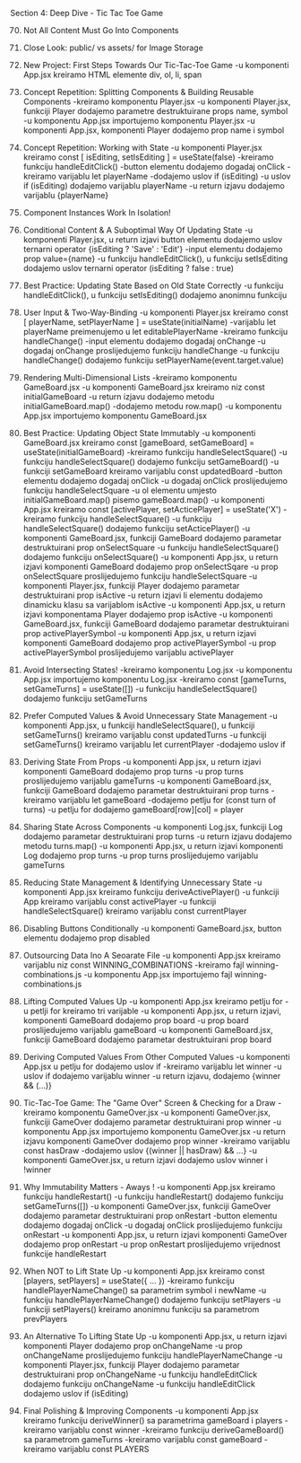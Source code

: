 Section 4: Deep Dive - Tic Tac Toe Game

70. Not All Content Must Go Into Components

71. Close Look: public/ vs assets/ for Image Storage

72. New Project: First Steps Towards Our Tic-Tac-Toe Game
-u komponenti App.jsx kreiramo HTML elemente div, ol, li, span

73. Concept Repetition: Splitting Components & Building Reusable Components
-kreiramo komponentu Player.jsx
-u komponenti Player.jsx, funkciji Player dodajemo parametre destruktuirane props name, symbol
-u komponentu App.jsx importujemo komponentu Player.jsx
-u komponenti App.jsx, komponenti Player dodajemo prop name i symbol

74. Concept Repetition: Working with State
-u komponenti Player.jsx kreiramo const [ isEditing, setIsEditing ] = useState(false)
-kreiramo funkciju handleEditClick()
-button elementu dodajemo dogadaj onClick
-kreiramo varijablu let playerName
-dodajemo uslov if (isEditing)
-u uslov if (isEditing) dodajemo varijablu playerName
-u return izjavu dodajemo varijablu {playerName}

75. Component Instances Work In Isolation!

76. Conditional Content & A Suboptimal Way Of Updating State
-u komponenti Player.jsx, u return izjavi button elementu dodajemo uslov ternarni operator {isEditing ? 'Save' : 'Edit'}
-input elementu dodajemo prop value={name}
-u funkciju handleEditClick(), u funkciju setIsEditing dodajemo uslov ternarni operator (isEditing ? false : true)

77. Best Practice: Updating State Based on Old State Correctly
-u funkciju handleEditClick(), u funkciju setIsEditing() dodajemo anonimnu funkciju

78. User Input & Two-Way-Binding
-u komponenti Player.jsx kreiramo const [ playerName, setPlayerName ] = useState(initialName)
-varijablu let playerName preimenujemo u let editablePlayerName
-kreiramo funkciju handleChange()
-input elementu dodajemo dogadaj onChange
-u dogadaj onChange proslijedujemo funkciju handleChange
-u funkciju handleChange() dodajemo funkciju setPlayerName(event.target.value)

79. Rendering Multi-Dimensional Lists
-kreiramo komponentu GameBoard.jsx
-u komponenti GameBoard.jsx kreiramo niz const initialGameBoard 
-u return izjavu dodajemo metodu initialGameBoard.map()
-dodajemo metodu row.map()
-u komponentu App.jsx importujemo komponentu GameBoard.jsx

80. Best Practice: Updating Object State Immutably
-u komponenti GameBoard.jsx kreiramo const [gameBoard, setGameBoard] = useState(initialGameBoard)
-kreiramo funkciju handleSelectSquare()
-u funkciju handleSelectSquare() dodajemo funkciju setGameBoard()
-u funkciji setGameBoard kreiramo varijablu const updatedBoard
-button elementu dodajemo dogadaj onClick
-u dogadaj onClick proslijedujemo funkciju handleSelectSquare
-u ol elementu umjesto initialGameBoard.map() pisemo gameBoard.map()
-u komponenti App.jsx kreiramo const [activePlayer, setActicePlayer] = useState('X')
-kreiramo funkciju handleSelectSquare()
-u funkciju handleSelectSquare() dodajemo funkciju setActicePlayer()
-u komponenti GameBoard.jsx, funkciji GameBoard dodajemo parametar destruktuirani prop onSelectSquare
-u funkciju handleSelectSquare() dodajemo funkciju onSelectSquare()
-u komponenti App.jsx, u return izjavi komponenti GameBoard dodajemo prop onSelectSqare
-u prop onSelectSquare proslijedujemo funkciju handleSelectSquare
-u komponenti Player.jsx, funkciji Player dodajemo parametar destruktuirani prop isActive
-u return izjavi li elementu dodajemo dinamicku klasu sa varijablom isActive
-u komponenti App.jsx, u return izjavi komponentama Player dodajemo prop isActive
-u komponenti GameBoard.jsx, funkciji GameBoard dodajemo parametar destruktuirani prop activePlayerSymbol
-u komponenti App.jsx, u return izjavi komponenti GameBoard dodajemo prop activePlayerSymbol
-u prop activePlayerSymbol proslijedujemo varijablu activePlayer

82. Avoid Intersecting States!
-kreiramo komponentu Log.jsx
-u komponentu App.jsx importujemo komponentu Log.jsx
-kreiramo const [gameTurns, setGameTurns] = useState([])
-u funkciju handleSelectSquare() dodajemo funkciju setGameTurns

83. Prefer Computed Values & Avoid Unnecessary State Management
-u komponenti App.jsx, u funkciji handleSelectSquare(), u funkciji setGameTurns() kreiramo varijablu const updatedTurns
-u funkciji setGameTurns() kreiramo varijablu let currentPlayer
-dodajemo uslov if

84. Deriving State From Props
-u komponenti App.jsx, u return izjavi komponenti GameBoard dodajemo prop turns
-u prop turns proslijedujemo varijablu gameTurns
-u komponenti GameBoard.jsx, funkciji GameBoard dodajemo parametar destruktuirani prop turns
-kreiramo varijablu let gameBoard
-dodajemo petlju for (const turn of turns)
-u petlju for dodajemo gameBoard[row][col] = player

85. Sharing State Across Components
-u komponenti Log.jsx, funkciji Log dodajemo parametar destruktuirani prop turns
-u return izjavu dodajemo metodu turns.map()
-u komponenti App.jsx, u return izjavi komponenti Log dodajemo prop turns
-u prop turns proslijedujemo varijablu gameTurns

86. Reducing State Management & Identifying Unnecessary State
-u komponenti App.jsx kreiramo funkciju deriveActivePlayer()
-u funkciji App kreiramo varijablu const activePlayer
-u funkciji handleSelectSquare() kreiramo varijablu const currentPlayer

87. Disabling Buttons Conditionally
-u komponenti GameBoard.jsx, button elementu dodajemo prop disabled

88. Outsourcing Data Ino A Seoarate File
-u komponenti App.jsx kreiramo varijablu niz const WINNING_COMBINATIONS
-kreiramo fajl winning-combinations.js
-u komponentu App.jsx importujemo fajl winning-combinations.js

89. Lifting Computed Values Up
-u komponenti App.jsx kreiramo petlju for
-u petlji for kreiramo tri varijable
-u komponenti App.jsx, u return izjavi, komponenti GameBoard dodajemo prop board
-u prop board proslijedujemo varijablu gameBoard
-u komponenti GameBoard.jsx, funkciji GameBoard dodajemo parametar destruktuirani prop board

90. Deriving Computed Values From Other Computed Values
-u komponenti App.jsx u petlju for dodajemo uslov if
-kreiramo varijablu let winner
-u uslov if dodajemo varijablu winner
-u return izjavu, dodajemo {winner && (...)}

91. Tic-Tac-Toe Game: The "Game Over" Screen & Checking for a Draw
-kreiramo komponentu GameOver.jsx
-u komponenti GameOver.jsx, funkciji GameOver dodajemo parametar destruktuirani prop winner
-u komponentu App.jsx importujemo komponentu GameOver.jsx
-u return izjavu komponenti GameOver dodajemo prop winner
-kreiramo varijablu const hasDraw
-dodajemo uslov {(winner || hasDraw) && ...}
-u komponenti GameOver.jsx, u return izjavi dodajemo uslov winner i !winner

92. Why Immutability Matters - Aways !
-u komponenti App.jsx kreiramo funkciju handleRestart()
-u funkciju handleRestart() dodajemo funkciju setGameTurns([])
-u komponenti GameOver.jsx, funkciji GameOver dodajemo parametar destruktuirani prop onRestart
-button elementu dodajemo dogadaj onClick
-u dogadaj onClick proslijedujemo funkciju onRestart
-u komponenti App.jsx, u return izjavi komponenti GameOver dodajemo prop onRestart
-u prop onRestart proslijedujemo vrijednost funkcije handleRestart

93. When NOT to Lift State Up
-u komponenti App.jsx kreiramo const [players, setPlayers] = useState({ ... })
-kreiramo funkciju handlePlayerNameChange() sa parametrim symbol i newName
-u funkciju handlePlayerNameChange() dodajemo funkciju setPlayers
-u funkciji setPlayers() kreiramo anonimnu funkciju sa parametrom prevPlayers

94. An Alternative To Lifting State Up
-u komponenti App.jsx, u return izjavi komponenti Player dodajemo prop onChangeName
-u prop onChangeName proslijedujemo funkciju handlePlayerNameChange
-u komponenti Player.jsx, funkciji Player dodajemo parametar destruktuirani prop onChangeName
-u funkciju handleEditClick dodajemo funkciju onChangeName
-u funkciju handleEditClick dodajemo uslov if (isEditing)

95. Final Polishing & Improving Components
-u komponenti App.jsx kreiramo funkciju deriveWinner() sa parametrima gameBoard i players
-kreiramo varijablu const winner
-kreiramo funkciju deriveGameBoard() sa parametrom gameTurns
-kreiramo varijablu const gameBoard
-kreiramo varijablu const PLAYERS 
